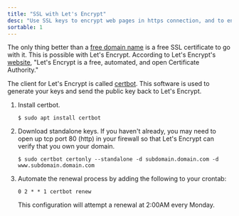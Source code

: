 ```yaml
---
title: "SSL with Let's Encrypt"
desc: "Use SSL keys to encrypt web pages in https connection, and to encrypt email"
sortable: 1
---
```


The only thing better than a [free domain name](getting-a-domain-name.html) is a free SSL certificate to go with it. This is possible with Let's Encrypt. According to Let's Encrypt's [website][letsencrypt], "Let's Encrypt is a free, automated, and open Certificate Authority."

The client for Let's Encrypt is called [certbot](https://certbot.eff.org/). This software is used to generate your keys and send the public key back to Let's Encrypt.
1. Install certbot.
	```
	$ sudo apt install certbot
	```
2. Download standalone keys. If you haven't already, you may need to open up tcp port 80 (http) in your firewall so that Let's Encrypt can verify that you own your domain.
	```
	$ sudo certbot certonly --standalone -d subdomain.domain.com -d www.subdomain.domain.com
	```
3. Automate the renewal process by adding the following to your crontab:
	```
	0 2 * * 1 certbot renew
	```
	This configuration will attempt a renewal at 2:00AM every Monday.

[letsencrypt]: https://letsencrypt.org/
